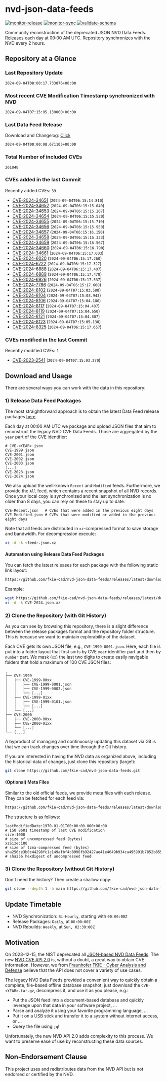 # nvd-json-data-feeds

[![monitor-release](https://github.com/fkie-cad/nvd-json-data-feeds/actions/workflows/monitor_release.yml/badge.svg)](https://github.com/fkie-cad/nvd-json-data-feeds/actions/workflows/monitor_release.yml)
[![monitor-sync](https://github.com/fkie-cad/nvd-json-data-feeds/actions/workflows/monitor_sync.yml/badge.svg)](https://github.com/fkie-cad/nvd-json-data-feeds/actions/workflows/monitor_sync.yml)
[![validate-schema](https://github.com/fkie-cad/nvd-json-data-feeds/actions/workflows/validate_schema.yml/badge.svg)](https://github.com/fkie-cad/nvd-json-data-feeds/actions/workflows/validate_schema.yml)

Community reconstruction of the deprecated JSON NVD Data Feeds.
[Releases](https://github.com/fkie-cad/nvd-json-data-feeds/releases/latest) each day at 00:00 AM UTC.
Repository synchronizes with the NVD every 2 hours.

## Repository at a Glance

### Last Repository Update

```plain
2024-09-04T08:00:17.733876+00:00
```

### Most recent CVE Modification Timestamp synchronized with NVD

```plain
2024-09-04T07:15:05.130000+00:00
```

### Last Data Feed Release

Download and Changelog: [Click](https://github.com/fkie-cad/nvd-json-data-feeds/releases/latest)

```plain
2024-09-04T00:00:08.671105+00:00
```

### Total Number of included CVEs

```plain
261848
```

### CVEs added in the last Commit

Recently added CVEs: `39`

- [CVE-2024-34651](CVE-2024/CVE-2024-346xx/CVE-2024-34651.json) (`2024-09-04T06:15:14.810`)
- [CVE-2024-34652](CVE-2024/CVE-2024-346xx/CVE-2024-34652.json) (`2024-09-04T06:15:15.040`)
- [CVE-2024-34653](CVE-2024/CVE-2024-346xx/CVE-2024-34653.json) (`2024-09-04T06:15:15.267`)
- [CVE-2024-34654](CVE-2024/CVE-2024-346xx/CVE-2024-34654.json) (`2024-09-04T06:15:15.520`)
- [CVE-2024-34655](CVE-2024/CVE-2024-346xx/CVE-2024-34655.json) (`2024-09-04T06:15:15.710`)
- [CVE-2024-34656](CVE-2024/CVE-2024-346xx/CVE-2024-34656.json) (`2024-09-04T06:15:15.950`)
- [CVE-2024-34657](CVE-2024/CVE-2024-346xx/CVE-2024-34657.json) (`2024-09-04T06:15:16.150`)
- [CVE-2024-34658](CVE-2024/CVE-2024-346xx/CVE-2024-34658.json) (`2024-09-04T06:15:16.333`)
- [CVE-2024-34659](CVE-2024/CVE-2024-346xx/CVE-2024-34659.json) (`2024-09-04T06:15:16.567`)
- [CVE-2024-34660](CVE-2024/CVE-2024-346xx/CVE-2024-34660.json) (`2024-09-04T06:15:16.790`)
- [CVE-2024-34661](CVE-2024/CVE-2024-346xx/CVE-2024-34661.json) (`2024-09-04T06:15:17.003`)
- [CVE-2024-6020](CVE-2024/CVE-2024-60xx/CVE-2024-6020.json) (`2024-09-04T06:15:17.260`)
- [CVE-2024-6722](CVE-2024/CVE-2024-67xx/CVE-2024-6722.json) (`2024-09-04T06:15:17.327`)
- [CVE-2024-6888](CVE-2024/CVE-2024-68xx/CVE-2024-6888.json) (`2024-09-04T06:15:17.407`)
- [CVE-2024-6889](CVE-2024/CVE-2024-68xx/CVE-2024-6889.json) (`2024-09-04T06:15:17.470`)
- [CVE-2024-6926](CVE-2024/CVE-2024-69xx/CVE-2024-6926.json) (`2024-09-04T06:15:17.537`)
- [CVE-2024-7786](CVE-2024/CVE-2024-77xx/CVE-2024-7786.json) (`2024-09-04T06:15:17.600`)
- [CVE-2024-8102](CVE-2024/CVE-2024-81xx/CVE-2024-8102.json) (`2024-09-04T07:15:03.580`)
- [CVE-2024-8104](CVE-2024/CVE-2024-81xx/CVE-2024-8104.json) (`2024-09-04T07:15:03.943`)
- [CVE-2024-8106](CVE-2024/CVE-2024-81xx/CVE-2024-8106.json) (`2024-09-04T07:15:04.180`)
- [CVE-2024-8117](CVE-2024/CVE-2024-81xx/CVE-2024-8117.json) (`2024-09-04T07:15:04.407`)
- [CVE-2024-8119](CVE-2024/CVE-2024-81xx/CVE-2024-8119.json) (`2024-09-04T07:15:04.650`)
- [CVE-2024-8121](CVE-2024/CVE-2024-81xx/CVE-2024-8121.json) (`2024-09-04T07:15:04.887`)
- [CVE-2024-8123](CVE-2024/CVE-2024-81xx/CVE-2024-8123.json) (`2024-09-04T07:15:05.130`)
- [CVE-2024-8325](CVE-2024/CVE-2024-83xx/CVE-2024-8325.json) (`2024-09-04T06:15:17.657`)


### CVEs modified in the last Commit

Recently modified CVEs: `1`

- [CVE-2023-2541](CVE-2023/CVE-2023-25xx/CVE-2023-2541.json) (`2024-09-04T07:15:03.270`)


## Download and Usage

There are several ways you can work with the data in this repository:

### 1) Release Data Feed Packages

The most straightforward approach is to obtain the latest Data Feed release packages [here](https://github.com/fkie-cad/nvd-json-data-feeds/releases/latest).

Each day at 00:00 AM UTC we package and upload JSON files that aim to reconstruct the legacy NVD CVE Data Feeds.
Those are aggregated by the `year` part of the CVE identifier:

```
# CVE-<YEAR>.json
CVE-1999.json
CVE-2001.json
CVE-2002.json
CVE-2003.json
[...]
CVE-2023.json
CVE-2024.json
```

We also upload the well-known `Recent` and `Modified` feeds.
Furthermore, we provide the `All` feed, which contains a recent snapshot of all NVD records.
Once your local copy is synchronized and the last synchronization is no older than 8 days, you can rely on these to stay up to date:

```plain
CVE-Recent.json   # CVEs that were added in the previous eight days
CVE-Modified.json # CVEs that were modified or added in the previous eight days
```

Note that all feeds are distributed in `xz`-compressed format to save storage and bandwidth.
For decompression execute:

```sh
xz -d -k <feed>.json.xz
```

#### Automation using Release Data Feed Packages

You can fetch the latest releases for each package with the following static link layout:

```sh
https://github.com/fkie-cad/nvd-json-data-feeds/releases/latest/download/CVE-<YEAR>.json.xz
```

Example:

```sh
wget https://github.com/fkie-cad/nvd-json-data-feeds/releases/latest/download/CVE-2024.json.xz
xz -d -k CVE-2024.json.xz
```

### 2) Clone the Repository (with Git History)

As you can see by browsing this repository, there is a slight difference between the release packages format and the repository folder structure.
This is because we want to maintain explorability of the dataset.

Each CVE gets its own JSON file, e.g., `CVE-1999-0001.json`.
Here, each file is put into a folder layout that first sorts by CVE `year` identifier part and then by `number` part.
We mask (`xx`) the last two digits to create easily navigable folders that hold a maximum of 100 CVE JSON files:

```plain
.
├── CVE-1999
│   ├── CVE-1999-00xx
│   │   ├── CVE-1999-0001.json
│   │   ├── CVE-1999-0002.json
│   │   └── [...]
│   ├── CVE-1999-01xx
│   │   ├── CVE-1999-0101.json
│   │   └── [...]
│   └── [...]
├── CVE-2000
│   ├── CVE-2000-00xx
│   ├── CVE-2000-01xx
│   └── [...]
└── [...]
```

A byproduct of managing and continuously updating this dataset via Git is that we can track changes over time through the Git history.

If you are interested in having the NVD data as organized above, including the historical data of changes, just clone this repository (large!):

```sh
git clone https://github.com/fkie-cad/nvd-json-data-feeds.git
```

#### (Optional) Meta Files

Similar to the old official feeds, we provide meta files with each release. They can be fetched for each feed via:

```sh
https://github.com/fkie-cad/nvd-json-data-feeds/releases/latest/download/CVE-<YEAR>.meta
```

The structure is as follows:

```plain
lastModifiedDate:1970-01-01T00:00:00.000+00:00                          # ISO 8601 timestamp of last CVE modification
size:1000                                                               # size of uncompressed feed (bytes)
xzSize:100                                                              # size of lzma-compressed feed (bytes)
sha256:e3b0c44298fc1c149afbf4c8996fb92427ae41e4649b934ca495991b7852b855 # sha256 hexdigest of uncompressed feed
```

### 3) Clone the Repository (without Git History)

Don't need the history? Then create a shallow copy:

```sh
git clone --depth 1 -b main https://github.com/fkie-cad/nvd-json-data-feeds.git
```


## Update Timetable

* NVD Synchronization: `Bi-Hourly`, starting with `00:00:00Z`
* Release Packages: `Daily`, at `00:00:00Z`
* NVD Rebuilds: `Weekly`, at `Sun, 02:30:00Z`


## Motivation

On 2023-12-15, the NIST deprecated all [JSON-based NVD Data Feeds](https://nvd.nist.gov/vuln/data-feeds#divRetirementBanner-1).
The new [NVD CVE API 2.0](https://nvd.nist.gov/developers/vulnerabilities) is, without a doubt, a great way to obtain CVE information.
However, we from [Fraunhofer FKIE - Cyber Analysis and Defense](https://www.fkie.fraunhofer.de/en/departments/cad.html) believe that the API does not cover a variety of use cases.

The legacy NVD Data Feeds provided a convenient way to quickly obtain a complete, file-based offline database snapshot; just download the `CVE-<YEAR>.tar.gz`, decompress it, and use it as you please, e.g.:

- Put the JSON feed into a document-based database and quickly leverage upon that data in your software project, ...
- Parse and analyze it using your favorite programming language, ...
- Put it on a USB stick and transfer it to a system without internet access, or ...
- Query the file using `jq`!

Unfortunately, the new NVD API 2.0 adds complexity to this process.
We want to preserve ease of use by reconstructing these data sources.

## Non-Endorsement Clause

This project uses and redistributes data from the NVD API but is not endorsed or certified by the NVD.